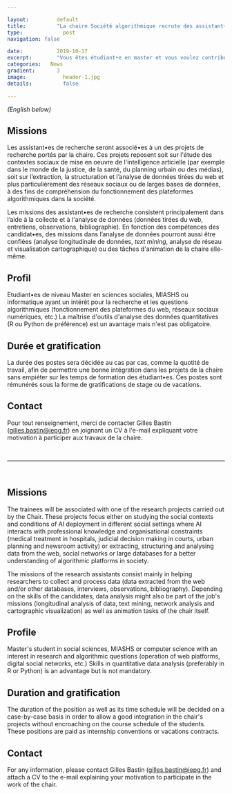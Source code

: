 ```yaml
---

layout:			default
title:  		"La chaire Société algorithmique recrute des assistant•es de recherche<br><i>The Algorithmic society chair is looking for research assistants</i>"
type:			  post
navigation: false

date:   		2019-10-17
excerpt: 		"Vous êtes étudiant•e en master et vous voulez contribuer aux recherches menées dans le cadre de la chaire ? Des positions d'assistant•es de recherche vous sont ouvertes.<br><i>You are a master student and you want to contribute to the research carried out within the chair ? We have research assistants positions opened for you.</i>"
categories:   News
gradient: 		3
image: 			  header-1.jpg
details:		  false

---
```


<i>(English below)</i>

## Missions

Les assistant•es de recherche seront associé•es à un des projets de recherche portés par la chaire.
Ces projets reposent soit sur l'étude des contextes sociaux de mise en oeuvre de l'intelligence articielle (par exemple dans le monde de la justice, de la santé, du planning urbain ou des médias), soit sur l’extraction, la structuration et l’analyse de données tirées du web et plus particulièrement des réseaux sociaux ou de larges bases de données, à des fins de compréhension du fonctionnement des plateformes algorithmiques dans la société.

Les missions des assistant•es de recherche consistent principalement dans l’aide à la collecte et à l'analyse de données (données tirées du web, entretiens, observations, bibliographie).
En fonction des compétences des candidat•es, des missions dans l’analyse de données pourront aussi être confiées
(analyse longitudinale de données, <i>text mining</i>, analyse de réseau et visualisation cartographique) ou des tâches d'animation de la chaire elle-même.

## Profil

Etudiant•es de niveau Master en sciences sociales, MIASHS ou informatique ayant un intérêt pour la recherche et les questions algorithmiques (fonctionnement des plateformes du web, réseaux sociaux numériques, etc.)
La maîtrise d'outils d'analyse des données quantitatives (R ou Python de préférence) est un avantage mais n'est pas obligatoire.

## Durée et gratification

La durée des postes sera décidée au cas par cas, comme la quotité de travail, afin de permettre une bonne intégration dans les projets de la chaire sans empiéter sur les temps de formation des étudiant•es.
Ces postes sont rémunérés sous la forme de gratifications de stage ou de vacations.

## Contact

Pour tout renseignement, merci de contacter Gilles Bastin (<a href="mailto:gilles.bastin@iepg.fr">gilles.bastin@iepg.fr</a>) en joignant un CV à l'e-mail expliquant votre motivation à participer aux travaux de la chaire.

<br>

---

<br>
  
## Missions

The trainees will be associated with one of the research projects carried out by the Chair.
These projects focus either on studying the social contexts and conditions of AI deployment in different social settings where AI interacts with professional knowledge and organisational constraints (medical treatment in hospitals, judicial decision making in courts, urban planning and newsroom activity) or extracting, structuring and analysing data from the web, social networks or large databases for a better understanding of algorithmic platforms in society.

The missions of the research assistants consist mainly in helping researchers to collect and process data (data extracted from the web and/or other databases, interviews, observations, bibliography).
Depending on the skills of the candidates, data analysis might also be part of the job's missions
(longitudinal analysis of data, text mining, network analysis and cartographic visualization) as well as animation tasks of the chair itself.

## Profile

Master's student in social sciences, MIASHS or computer science with an interest in research and algorithmic questions (operation of web platforms, digital social networks, etc.)
Skills in quantitative data analysis (preferably in R or Python) is an advantage but is not mandatory.

## Duration and gratification

The duration of the position as well as its time schedule will be decided on a case-by-case basis in order to allow a good integration in the chair's projects without encroaching on the course schedule of the students.
These positions are paid as internship conventions or vacations contracts.

## Contact

For any information, please contact Gilles Bastin (<a href="mailto:gilles.bastin@iepg.fr">gilles.bastin@iepg.fr</a>) and attach a CV to the e-mail explaining your motivation to participate in the work of the chair.
